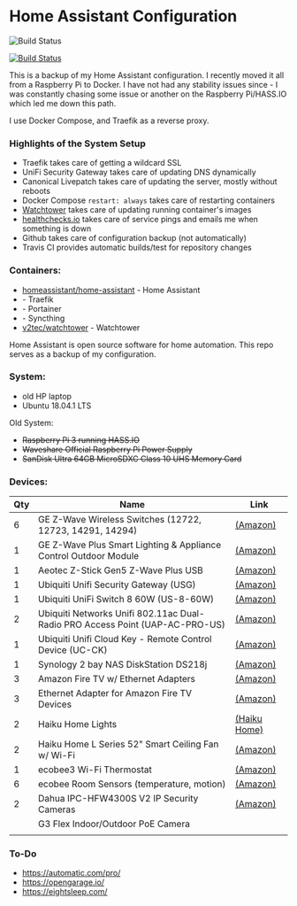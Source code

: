 # Home Assistant Configuration

![Build Status](https://travis-ci.org/joe-scalise/HomeAssistantConfig.svg?branch=master)

[![Build Status](https://joe-scalise.visualstudio.com/MyFirstProject/_apis/build/status/joe-scalise.HomeAssistantConfig)](https://joe-scalise.visualstudio.com/MyFirstProject/_build/latest?definitionId=1)

This is a backup of my Home Assistant configuration.  I recently moved it all from a Raspberry Pi to Docker.  I have not had any stability issues since - I was constantly chasing some issue or another on the Raspberry Pi/HASS.IO which led me down this path.

I use Docker Compose, and Traefik as a reverse proxy.  

### Highlights of the System Setup

* Traefik takes care of getting a wildcard SSL
* UniFi Security Gateway takes care of updating DNS dynamically
* Canonical Livepatch takes care of updating the server, mostly without reboots
* Docker Compose `restart: always` takes care of restarting containers
* [Watchtower](https://github.com/v2tec/watchtower) takes care of updating running container's images
* [healthchecks.io](https://healthchecks.io/) takes care of service pings and emails me when something is down
* Github takes care of configuration backup (not automatically)
* Travis CI provides automatic builds/test for repository changes

### Containers:

* [homeassistant/home-assistant](https://hub.docker.com/r/homeassistant/home-assistant/) - Home Assistant
* []() - Traefik
* []() - Portainer
* []() - Syncthing
* [v2tec/watchtower](https://github.com/v2tec/watchtower) - Watchtower

Home Assistant is open source software for home automation.  This repo serves as a backup of my configuration.

### System:
- old HP laptop
- Ubuntu 18.04.1 LTS

Old System:
- ~~Raspberry Pi 3 running HASS.IO~~
- ~~Waveshare Official Raspberry Pi Power Supply~~
- ~~SanDisk Ultra 64GB MicroSDXC Class 10 UHS Memory Card~~

### Devices:

| Qty   | Name                                                  | Link |
| ----- | ----------------------------------------------------- | ---- |
| 6 | GE Z-Wave Wireless Switches (12722, 12723, 14291, 14294) | [(Amazon)](https://amzn.to/2C6WGNI) |
| 1 | GE Z-Wave Plus Smart Lighting & Appliance Control Outdoor Module | [(Amazon)](https://amzn.to/2QNSkDs) |
| 1 | Aeotec Z-Stick Gen5 Z-Wave Plus USB | [(Amazon)](https://amzn.to/2UD2vd7) |
| 1 | Ubiquiti Unifi Security Gateway (USG) | [(Amazon)](https://amzn.to/2ry1HJp) |
| 1 | Ubiquiti UniFi Switch 8 60W (US-8-60W) | [(Amazon)](https://amzn.to/2C8KNqL) |
| 2 | Ubiquiti Networks Unifi 802.11ac Dual-Radio PRO Access Point (UAP-AC-PRO-US)| [(Amazon)](https://amzn.to/2C70HBQ) |
| 1 | Ubiquiti Unifi Cloud Key - Remote Control Device (UC-CK)| [(Amazon)](https://amzn.to/2SJkIUu) |
| 1 | Synology 2 bay NAS DiskStation DS218j | [(Amazon)](https://amzn.to/2UDEiDG) |
| 3 | Amazon Fire TV w/ Ethernet Adapters  | [(Amazon)](https://amzn.to/2QR7yaM) |
| 3 | Ethernet Adapter for Amazon Fire TV Devices | [(Amazon)](https://amzn.to/2PzMeSm) |
| 2 | Haiku Home Lights | [(Haiku Home)](https://www.haikuhome.com/) |
| 2 | Haiku Home L Series 52" Smart Ceiling Fan w/ Wi-Fi | [(Amazon)](https://amzn.to/2EstSSb) |
| 1 | ecobee3 Wi-Fi Thermostat  | [(Amazon)](https://amzn.to/2EerzBv) |
| 6 | ecobee Room Sensors (temperature, motion) | [(Amazon)](https://amzn.to/2Ei1eCI) |
| 2 | Dahua IPC-HFW4300S V2 IP Security Cameras | [(Amazon)](https://amzn.to/2UELI9J) |
| | G3 Flex Indoor/Outdoor PoE Camera | |
| |

### To-Do
* https://automatic.com/pro/
* https://opengarage.io/
* https://eightsleep.com/
